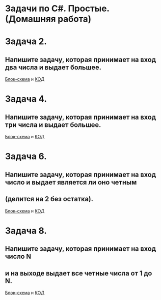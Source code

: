 # __Задачи по C#. Простые. (Домашняя работа)__

# __Задача 2.__
## Напишите задачу, которая принимает на вход два числа и выдает большее.
[Блок-схема](task_2/diagram.drawio.png) и [КОД](task_2/Program.cs)

# __Задача 4.__
## Напишите задачу, которая принимает на вход три числа и выдает большее.
[Блок-схема](task_4/diagram.drawio.png) и [КОД](task_4/Program.cs)

# __Задача 6.__
## Напишите задачу, которая принимает на вход число и выдает является ли оно четным
## (делится на 2 без остатка).
[Блок-схема](task_6/diagram.drawio.png) и [КОД](task_6/Program.cs)

# __Задача 8.__
## Напишите задачу, которая принимает на вход число N
## и на выходе выдает все четные числа от 1 до N.
[Блок-схема](task_8/diagram.drawio.png) и [КОД](task_8/Program.cs)
